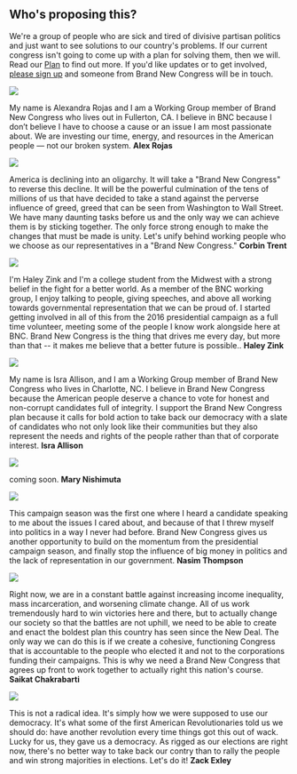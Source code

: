 ## Who's proposing this?

We're a group of people who are sick and tired of divisive partisan politics and just want to see solutions to our country's problems. If our current congress isn't going to come up with a plan for solving them, then we will. Read our [Plan](/plan) to find out more. If you'd like updates or to get involved, [please sign up](/home#sign-up) and someone from Brand New Congress will be in touch.

<a name="alex_rojas"></a>
<div class="col-lg-3 col-sm-12 col-xs-12">
    <img src="/static-assets/img/endorsers/IMG_2899.jpg" class="thumbnail img-responsive">
</div>
<div class="col-lg-8 col-sm-12 col-xs-12">
    <p>My name is Alexandra Rojas and I am a Working Group member of Brand New Congress who lives out in Fullerton, CA. I believe in BNC because I don’t believe I have to choose a cause or an issue I am most passionate about. We are investing our time, energy, and resources in the American people — not our broken system. <b>Alex Rojas</b></p>
</div>
<div class="clearfix"></div>

<a name="corbin_trent"></a>
<div class="col-lg-3 col-sm-12 col-xs-12">
    <img src="/static-assets/img/endorsers/corbin_trent.jpg" class="thumbnail img-responsive">
</div>
<div class="col-lg-8 col-sm-12 col-xs-12">
    <p>America is declining into an oligarchy. It will take a "Brand New Congress" to reverse this decline. It will be the powerful culmination of the tens of millions of us that have decided to take a stand against the perverse influence of greed, greed that can be seen from Washington to Wall Street. We have many daunting tasks before us and the only way we can achieve them is by sticking together. The only force strong enough to make the changes that must be made is unity. Let's unify behind working people who we choose as our representatives in a "Brand New Congress." <b>Corbin Trent</b></p>
</div>
<div class="clearfix"></div>

<a name="haley_zink"></a>
<div class="col-lg-3 col-sm-12 col-xs-12">
   <img src="/static-assets/img/endorsers/zink_haley.jpg" class="thumbnail img-responsive">
</div>
<div class="col-lg-8 col-sm-12 col-xs-12">
    <p>I'm Haley Zink and I'm a college student from the Midwest with a strong belief in the fight for a better world. As a member of the BNC working group, I enjoy talking to people, giving speeches, and above all working towards governmental representation that we can be proud of. I started getting involved in all of this from the 2016 presidential campaign as a full time volunteer, meeting some of the people I know work alongside here at BNC. Brand New Congress is the thing that drives me every day, but more than that -- it makes me believe that a better future is possible.. <b>Haley Zink</b></p>
</div>
<div class="clearfix"></div>

<a name="isra_allison"></a>
<div class="col-lg-3 col-sm-12 col-xs-12">
   <img src="/static-assets/img/endorsers/carlos_condarco.jpg" class="thumbnail img-responsive">
</div>
<div class="col-lg-8 col-sm-12 col-xs-12">
    <p>My name is Isra Allison, and I am a Working Group member of Brand New Congress who lives in Charlotte, NC. I believe in Brand New Congress because the American people deserve a chance to vote for honest and non-corrupt candidates full of integrity. I support the Brand New Congress plan because it calls for bold action to take back our democracy with a slate of candidates who not only look like their communities but they also represent the needs and rights of the people rather than that of corporate interest.  <b>Isra Allison</b></p>
</div>
<div class="clearfix"></div>

<a name="mary_nishimuta"></a>
<div class="col-lg-3 col-sm-12 col-xs-12">
    <img src="/static-assets/img/endorsers/sara_first.jpeg" class="thumbnail img-responsive">
</div>
<div class="col-lg-8 col-sm-12 col-xs-12">
    <p>coming soon. <b>Mary Nishimuta</b></p>
</div>
<div class="clearfix"></div>

<a name="Nasim Thompson"></a>
<div class="col-lg-3 col-sm-12 col-xs-12">
    <img src="/static-assets/img/endorsers/nasim_thompson.jpg" class="thumbnail img-responsive">
</div>
<div class="col-lg-8 col-sm-12 col-xs-12">
    <p>This campaign season was the first one where I heard a candidate speaking to me about the issues I cared about, and because of that I threw myself into politics in a way I never had before. Brand New Congress gives us another opportunity to build on the momentum from the presidential campaign season, and finally stop the influence of big money in politics and the lack of representation in our government. <b>Nasim Thompson</b></p>
</div>
<div class="clearfix"></div>

<a name="saikat_chakrabarti"></a>
<div class="col-lg-3 col-sm-12 col-xs-12">
    <img src="/static-assets/img/endorsers/saikat_chakrabarti.jpg" class="thumbnail img-responsive">
</div>
<div class="col-lg-8 col-sm-12 col-xs-12">
    <p>Right now, we are in a constant battle against increasing income inequality, mass incarceration, and worsening climate change. All of us work tremendously hard to win victories here and there, but to actually change our society so that the battles are not uphill, we need to be able to create and enact the boldest plan this country has seen since the New Deal. The only way we can do this is if we create a cohesive, functioning Congress that is accountable to the people who elected it and not to the corporations funding their campaigns. This is why we need a Brand New Congress that agrees up front to work together to actually right this nation's course. <b>Saikat Chakrabarti</b></p>
</div>
<div class="clearfix"></div>

<a name="zack_exley"></a>
<div class="col-lg-3 col-sm-12 col-xs-12">
    <img src="/static-assets/img/endorsers/zack_exley.jpg" class="thumbnail img-responsive">
</div>
<div class="col-lg-8 col-sm-12 col-xs-12">
    <p>This is not a radical idea. It's simply how we were supposed to use our democracy. It's what some of the first American Revolutionaries told us we should do: have another revolution every time things got this out of wack. Lucky for us, they gave us a democracy. As rigged as our elections are right now, there's no better way to take back our contry than to rally the people and win strong majorities in elections. Let's do it! <b>Zack Exley</b></p>
</div>
<div class="clearfix"></div>
